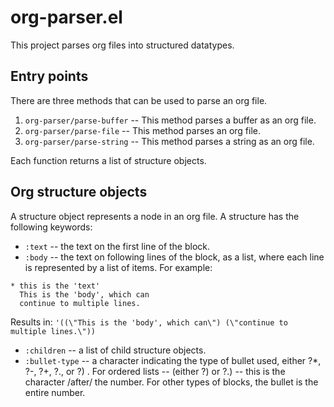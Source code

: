 # org-parser.el

This project parses org files into structured datatypes.

## Entry points

There are three methods that can be used to parse an org file.

1. `org-parser/parse-buffer` -- This method parses a buffer as an org file.
2. `org-parser/parse-file` -- This method parses an org file.
3. `org-parser/parse-string` -- This method parses a string as an org file.

Each function returns a list of structure objects.

## Org structure objects

A structure object represents a node in an org file. A structure has the following keywords:

* `:text` -- the text on the first line of the block.
* `:body` -- the text on following lines of the block, as a list, where each line is represented by a list of items.
For example:
```
* this is the 'text'
  This is the 'body', which can
  continue to multiple lines.
```
Results in:
`'((\"This is the 'body', which can\") (\"continue to multiple lines.\"))`

* `:children` -- a list of child structure objects.
* `:bullet-type` -- a character indicating the type of bullet used, either ?*, ?-, ?+, ?., or ?) .  For ordered lists -- (either ?\) or ?.) -- this is the character /after/ the number. For other types of blocks, the bullet is the entire number.